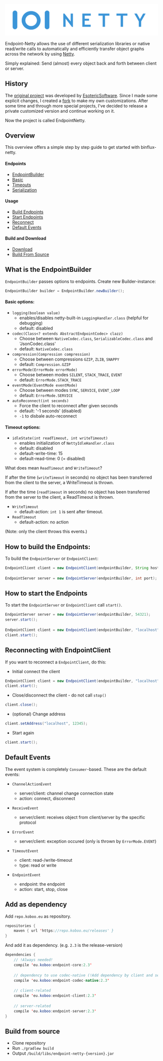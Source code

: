 ![Binflux-Netty](binflux-netty.png)

Endpoint-Netty allows the use of different serialization libraries or 
native read/write calls to automatically and efficiently transfer object 
graphs across the network by using [Netty](http://netty.io/).

Simply explained: Send (almost) every object back and forth between client or server.

## History 

The [original project](https://github.com/EsotericSoftware/kryonetty) was
developed by [EsotericSoftware](https://github.com/EsotericSoftware).
Since I made some explicit changes, I created a [fork](https://github.com/BinfluxDev/binflux-netty) to make my own customizations.
After some time and through more special projects,
I've decided to release a private customized version and continue working on it.

Now the project is called EndpointNetty.

## Overview

This overview offers a simple step by step guide to get started with binflux-netty.

#### Endpoints
  * [EndpointBuilder](#what-is-the-endpointbuilder)
  * [Basic](#basic-options)
  * [Timeouts](#timeout-options)
  * [Serialization](#serializer-options)
#### Usage
  * [Build Endpoints](#how-to-build-the-endpoints)
  * [Start Endpoints](#how-to-start-the-endpoints)
  * [Reconnect](#reconnecting-with-endpointclient)
  * [Default Events](#default-events)
#### Build and Download
  * [Download](#add-as-dependency)  
  * [Build From Source](#build-from-source)


## What is the EndpointBuilder
`EndpointBuilder` passes options to endpoints. Create new Builder-instance:

```java
EndpointBuilder builder = EndpointBuilder.newBuilder();
```

#### Basic options:
* `logging(boolean value)` 
    * enables/disables netty-built-in `LoggingHandler.class` (helpful for debugging)
    * default: disabled
* `codec(Class<? extends AbstractEndpointCodec> clazz)` 
    * Choose between `NativeCodec.class`, `SerializableCodec.class` and 'JsonCodec.class'
    * default: `NativeCodec.class`
* `compression(Compression compression)`
    * Choose between compressions `GZIP`, `ZLIB`, `SNAPPY`
    * default: `Compression.GZIP`
* `errorMode(ErrorMode errorMode)`
    * Choose between modes `SILENT`, `STACK_TRACE`, `EVENT`
    * default: `ErrorMode.STACK_TRACE`
* `eventMode(EventMode eventMode)`
    * Choose between modes `SYNC`, `SERVICE`, `EVENT_LOOP`
    * default: `ErrorMode.SERVICE`
* `autoReconnect(int seconds)`
    * Force the client to reconnect after given seconds
    * default: '-1 seconds' (disabled)
    * `-1` to disbale auto-reconnect

#### Timeout options:
* `idleState(int readTimeout, int writeTimeout)`
    * enables initialization of `NettyIdleHandler.class`
    * default: disabled 
    * default-write-time: 15
    * default-read-time: 0 (= disabled)

What does mean `ReadTimeout` and `WriteTimeout`?

If after the time (`writeTimeout` in seconds) no object has been transferred 
from the client to the server, a WriteTimeout is thrown.

If after the time (`readTimeout` in seconds) no object has been transferred 
from the server to the client, a ReadTimeout is thrown.

* `WriteTimeout`
    * default-action: `int 1` is sent after timeout.
* `ReadTimeout`
    * default-action: no action

(Note: only the client throws this events.)

## How to build the Endpoints:

To build the `EndpointServer` or `EndpointClient`:
```java
EndpointClient client = new EndpointClient(endpointBuilder, String host, int port);

EndpointServer server = new EndpointServer(endpointBuilder, int port);
```
    
## How to start the Endpoints

To start the `EndpointServer` or `EndpointClient` call `start()`. 

```java
EndpointServer server = new EndpointServer(endpointBuilder, 54321);
server.start();

EndpointClient client = new EndpointClient(endpointBuilder, "localhost", 54321);
client.start();
```

## Reconnecting with EndpointClient

If you want to reconnect a `EndpointClient`, do this:

* Initial connect the client
```java
EndpointClient client = new EndpointClient(endpointBuilder, "localhost", 54321);
client.start(); 
```
* Close/disconnect the client - do not call `stop()`
```java
client.close();
```

* (optional) Change address
```java
client.setAddress("localhost", 12345);
```
* Start again
```java
client.start();
```

## Default Events

The event system is completely `Consumer`-based. These are the default events:

* `ChannelActionEvent`
    * server/client: channel change connection state
    * action: connect, disconnect
    
* `ReceiveEvent`
    * server/client: receives object from client/server by the specific protocol
    
* `ErrorEvent`
    * server/client: exception occured (only is thrown by `ErrorMode.EVENT`)
    
* `TimeoutEvent` 
    * client: read-/write-timeout
    * type: read or write
    
* `EndpointEvent`
    * endpoint: the endpoint
    * action: start, stop, close

## Add as dependency

Add `repo.koboo.eu` as repository. 

```java
repositories {
    maven { url 'https://repo.koboo.eu/releases' }
}
```

And add it as dependency. (e.g. `2.3` is the release-version)
```java
dependencies {
    // !Always needed! 
    compile 'eu.koboo:endpoint-core:2.3'
    
    // dependency to use codec-native (!Add dependency by client and server!)
    compile 'eu.koboo:endpoint-codec-native:2.3'
    
    // client-related     
    compile 'eu.koboo:endpoint-client:2.3'
        
    // server-related     
    compile 'eu.koboo:endpoint-server:2.3'
}
```

## Build from source

* Clone repository
* Run `./gradlew build`
* Output `/build/libs/endpoint-netty-{version}.jar`
